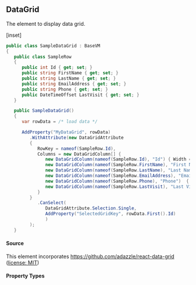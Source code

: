 ﻿## DataGrid

The element to display data grid.

[inset]

```csharp
public class SampleDataGrid : BaseVM
{
   public class SampleRow
   {
      public int Id { get; set; }
      public string FirstName { get; set; }
      public string LastName { get; set; }
      public string EmailAddress { get; set; }
      public string Phone { get; set; }
      public DateTimeOffset LastVisit { get; set; }
   }

   public SampleDataGrid()
   {
      var rowData = /* load data */

      AddProperty("MyDataGrid", rowData)
         .WithAttribute(new DataGridAttribute
         {
            RowKey = nameof(SampleRow.Id),
            Columns = new DataGridColumn[] {
               new DataGridColumn(nameof(SampleRow.Id), "Id") { Width = 3 },
               new DataGridColumn(nameof(SampleRow.FirstName), "First Name") { Sortable = true },
               new DataGridColumn(nameof(SampleRow.LastName), "Last Name") { Sortable = true },
               new DataGridColumn(nameof(SampleRow.EmailAddress), "Email")  { Sortable = true },
               new DataGridColumn(nameof(SampleRow.Phone), "Phone")  { Sortable = true },
               new DataGridColumn(nameof(SampleRow.LastVisit), "Last Visit")  { Sortable = true }
            }
         }
            .CanSelect(
               DataGridAttribute.Selection.Single,
               AddProperty("SelectedGridKey", rowData.First().Id)
               )
         );
   }
```

#### Source

This element incorporates https://github.com/adazzle/react-data-grid ([license: MIT](https://github.com/adazzle/react-data-grid/blob/master/LICENSE))


#### Property Types